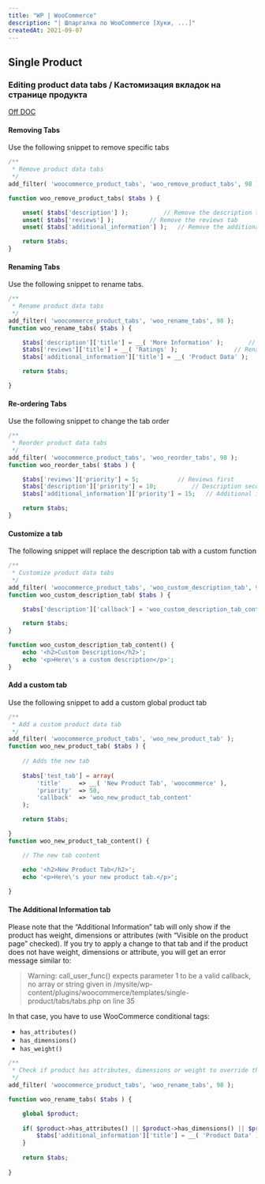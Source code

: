 ```yaml
---
title: "WP | WooCommerce"
description: "| Шпаргалка по WooCommerce [Хуки, ...]"
createdAt: 2021-09-07
---
```


## Single Product

### Editing product data tabs / Кастомизация вкладок на странице продукта

[Off DOC](https://docs.woocommerce.com/document/editing-product-data-tabs/)
#### Removing Tabs  
Use the following snippet to remove specific tabs
```php
/**
 * Remove product data tabs
 */
add_filter( 'woocommerce_product_tabs', 'woo_remove_product_tabs', 98 );

function woo_remove_product_tabs( $tabs ) {

    unset( $tabs['description'] );      	// Remove the description tab
    unset( $tabs['reviews'] ); 			// Remove the reviews tab
    unset( $tabs['additional_information'] );  	// Remove the additional information tab

    return $tabs;
}
```
#### Renaming Tabs
Use the following snippet to rename tabs.
```php
/**
 * Rename product data tabs
 */
add_filter( 'woocommerce_product_tabs', 'woo_rename_tabs', 98 );
function woo_rename_tabs( $tabs ) {

	$tabs['description']['title'] = __( 'More Information' );		// Rename the description tab
	$tabs['reviews']['title'] = __( 'Ratings' );				// Rename the reviews tab
	$tabs['additional_information']['title'] = __( 'Product Data' );	// Rename the additional information tab

	return $tabs;

}
```
#### Re-ordering Tabs
Use the following snippet to change the tab order
```php
/**
 * Reorder product data tabs
 */
add_filter( 'woocommerce_product_tabs', 'woo_reorder_tabs', 98 );
function woo_reorder_tabs( $tabs ) {

	$tabs['reviews']['priority'] = 5;			// Reviews first
	$tabs['description']['priority'] = 10;			// Description second
	$tabs['additional_information']['priority'] = 15;	// Additional information third

	return $tabs;
}
```
#### Customize a tab
The following snippet will replace the description tab with a custom function
```php
/**
 * Customize product data tabs
 */
add_filter( 'woocommerce_product_tabs', 'woo_custom_description_tab', 98 );
function woo_custom_description_tab( $tabs ) {

	$tabs['description']['callback'] = 'woo_custom_description_tab_content';	// Custom description callback

	return $tabs;
}

function woo_custom_description_tab_content() {
	echo '<h2>Custom Description</h2>';
	echo '<p>Here\'s a custom description</p>';
}
```
#### Add a custom tab
Use the following snippet to add a custom global product tab
```php
/**
 * Add a custom product data tab
 */
add_filter( 'woocommerce_product_tabs', 'woo_new_product_tab' );
function woo_new_product_tab( $tabs ) {
	
	// Adds the new tab
	
	$tabs['test_tab'] = array(
		'title' 	=> __( 'New Product Tab', 'woocommerce' ),
		'priority' 	=> 50,
		'callback' 	=> 'woo_new_product_tab_content'
	);

	return $tabs;

}
function woo_new_product_tab_content() {

	// The new tab content

	echo '<h2>New Product Tab</h2>';
	echo '<p>Here\'s your new product tab.</p>';
	
}
```

#### The Additional Information tab

Please note that the “Additional Information” tab will only show if the product has weight, dimensions or attributes (with “Visible on the product page” checked). If you try to apply a change to that tab and if the product does not have weight, dimensions or attribute, you will get an error message similar to:

> Warning: call_user_func() expects parameter 1 to be a valid callback, no array or string given in /mysite/wp-content/plugins/woocommerce/templates/single-product/tabs/tabs.php on line 35

In that case, you have to use WooCommerce conditional tags:

- `has_attributes()`
- `has_dimensions()`
- `has_weight()`

```php
/**
 * Check if product has attributes, dimensions or weight to override the call_user_func() expects parameter 1 to be a valid callback error when changing the additional tab
 */
add_filter( 'woocommerce_product_tabs', 'woo_rename_tabs', 98 );

function woo_rename_tabs( $tabs ) {

	global $product;
	
	if( $product->has_attributes() || $product->has_dimensions() || $product->has_weight() ) { // Check if product has attributes, dimensions or weight
		$tabs['additional_information']['title'] = __( 'Product Data' );	// Rename the additional information tab
	}
 
	return $tabs;
 
}
```
